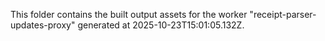This folder contains the built output assets for the worker "receipt-parser-updates-proxy" generated at 2025-10-23T15:01:05.132Z.